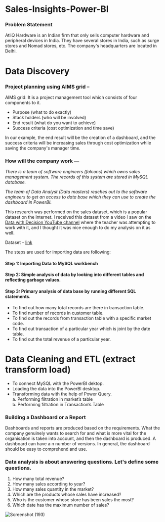 # Sales-Insights-Power-BI
### Problem Statement
AtliQ Hardware is an Indian firm that only sells computer hardware and peripheral devices in India. They have several stores in India, such as surge stores and Nomad stores, etc. The company's headquarters are located in Delhi.

# Data Discovery
### Project planning using AIMS grid –

AIMS grid: It is a project management tool which consists of four components to it.
* Purpose (what to do exactly)
* Stack holders (who will be involved)
* End result (what do you want to achieve)
* Success criteria (cost optimization and time save)

In our example, the end result will be the creation of a dashboard, and the success criteria will be increasing sales through cost optimization while saving the company's manager time.

### How will the company work —

*There is a team of software engineers (falcons) which owns sales management system. The records of this system are stored in MySQL database.*

*The team of Data Analyst (Data masters) reaches out to the software engineers to get an access to data base which they can use to create the dashboard in PowerBI.*

This research was performed on the  sales dataset, which is a popular dataset on the internet. I received this dataset from a video I saw on the [Data with Decision YouTube channel](https://www.youtube.com/@codebasics) where the teacher was attempting to work with it, and I thought it was nice enough to do my analysis on it as well. 

Dataset - [link](https://github.com/codebasics/DataAnalysisProjects.git)
 
The steps are used for importing data are following:
#### Step 1: Importing Data to MySQL workbench
#### Step 2: Simple analysis of data by looking into different tables and reflecting garbage values.
#### Step 3: Primary analysis of data base by running different SQL statements.
* To find out how many total records are there in transaction table.
* To find number of records in customer table.
* To find out the records from transaction table with a specific market code.
* To find out transaction of a particular year which is joint by the date table.
* To find out the total revenue of a particular year.

# Data Cleaning and ETL (extract transform load)
* To connect MySQL with the PowerBI dektop.
* Loading the data into the PowerBI desktop.
* Transforming data with the help of Power Query. <br/>
   a. Performing filtration in market’s table  <br/>
   b. Performing filtration in Transaction’s Table
   
### Building a Dashboard or a Report

Dashboards and reports are produced based on the requirements. What the company genuinely wants to search for and what is more vital for the organisation is taken into account, and then the dashboard is produced. A dashboard can have a n number of versions. In general, the dashboard should be easy to comprehend and use.

### Data analysis is about answering questions. Let's define some questions.
1. How many total revenue?
2. How many sales according to year?
3. How many sales quantity in the market?
4. Which are the products whose sales have increased?
5. Who is the customer whose store has been sales the most?
6. Which date has the maximum number of sales?



![Screenshot (193)](https://user-images.githubusercontent.com/104266403/208289347-04d2fbf4-6f0d-48c3-a8aa-7605a841daf0.png)

